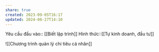 ```yaml
---
share: true
created: 2023-09-05T16:17
updated: 2024-08-27T14:10
---
```

Yêu cầu đầu vào:: [[Biết lập trình]]
Hình thức::[[Tự kinh doanh, đầu tư]]

![[Chương trình quản lý chi tiêu cá nhân]]
